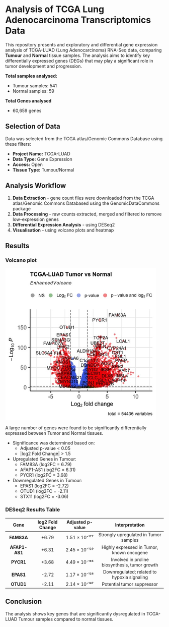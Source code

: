 # Analysis of TCGA Lung Adenocarcinoma Transcriptomics Data

This repository presents and exploratory and differential gene expression analysis of TCGA-LUAD (Lung Adenocarcinoma) RNA-Seq data, comparing **Tumour** and **Normal** tissue samples. The analysis aims to identify key differentially expressed genes (DEGs) that may play a significant role in tumor development and progression.

**Total samples analysed:**

- Tumour samples: 541
- Normal samples: 59

**Total Genes analysed**

- 60,659 genes

## Selection of Data

Data was selected from the TCGA atlas/Genomic Commons Database using these filters:

- **Project Name:** TCGA-LUAD
- **Data Type:** Gene Expression
- **Access:** Open
- **Tissue Type:** Tumour/Normal

## Analysis Workflow

1. **Data Extraction** - gene count files were downloaded from the TCGA atlas/Genomic Commons Databased using the GenomicDataCommons package
2. **Data Processing** - raw counts extracted, merged and filtered to remove low-expression genes
3. **Differential Expression Analysis** - using DESeq2
4. **Visualisation** - using volcano plots and heatmap

## Results

### Volcano plot

![plot](./EV.jpg)

A large number of genes were found to be significantly differentially expressed between Tumor and Normal tissues.

- Significance was determined based on:
  - Adjusted p-value < 0.05
  - |log2 Fold Change| > 1.5
- Upregulated Genes in Tumour:
  - FAM83A (log2FC = 6.79)
  - AFAP1-AS1 (log2FC = 6.31)
  - PYCR1 (log2FC = 3.68)
- Downregulated Genes in Tumour:
  - EPAS1 (log2FC = -2.72)
  - OTUD1 (log2FC = -2.11)
  - STX11 (log2FC = -3.06)

### DESeq2 Results Table

| Gene       | log2 Fold Change | Adjusted p-value       | Interpretation                               |
|:----------:|:---------------:|:---------------------:|:--------------------------------------------:|
| **FAM83A** | +6.79          | 1.51 × 10⁻¹⁷⁷        | Strongly upregulated in Tumor samples        |
| **AFAP1-AS1** | +6.31      | 2.45 × 10⁻¹²⁹        | Highly expressed in Tumor, known oncogene    |
| **PYCR1** | +3.68          | 4.49 × 10⁻¹⁶⁵        | Involved in proline biosynthesis, tumor growth |
| **EPAS1** | -2.72          | 1.17 × 10⁻¹²⁸        | Downregulated; related to hypoxia signaling  |
| **OTUD1** | -2.11          | 2.14 × 10⁻¹⁴⁷        | Potential tumor suppressor                   |

## Conclusion

The analysis shows key genes that are significantly dysregulated in TCGA-LUAD Tumour samples compared to normal tissues.